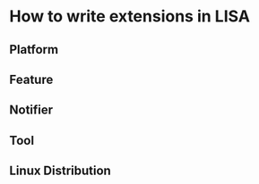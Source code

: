 # How to write extensions in LISA

## Platform

## Feature

## Notifier

## Tool

## Linux Distribution
